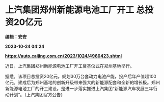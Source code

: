 # 上汽集团郑州新能源电池工厂开工 总投资20亿元
**编辑：安安**

**2023-10-24 04:24**

**https://auto.caijing.com.cn/2023/1024/4966423.shtml**

近日，上汽集团郑州新能源电池工厂开工奠基仪式在郑州基地举行。

据悉，该项目总投资20亿元，规划30万台套动力电池产能，投产后年产值超100亿元，建成后为郑州基地的创新升级带来强大的新能源配套和全新的增长极。郑州新能源电池工厂的开工建设，是进一步落实推进上汽集团“新能源汽车发展三年行动计划”。（上汽集团官方公告）